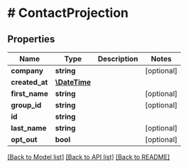 # # ContactProjection

## Properties

Name | Type | Description | Notes
------------ | ------------- | ------------- | -------------
**company** | **string** |  | [optional] 
**created_at** | [**\DateTime**](\DateTime.md) |  | 
**first_name** | **string** |  | [optional] 
**group_id** | **string** |  | [optional] 
**id** | **string** |  | 
**last_name** | **string** |  | [optional] 
**opt_out** | **bool** |  | [optional] 

[[Back to Model list]](../../README.md#documentation-for-models) [[Back to API list]](../../README.md#documentation-for-api-endpoints) [[Back to README]](../../README.md)


